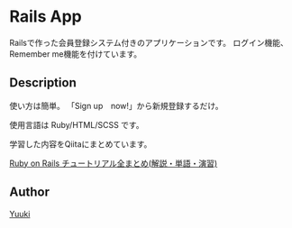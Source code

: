 # Rails App

Railsで作った会員登録システム付きのアプリケーションです。
ログイン機能、Remember me機能を付けています。

## Description

使い方は簡単。
「Sign up　now!」から新規登録するだけ。

使用言語は Ruby/HTML/SCSS です。

学習した内容をQiitaにまとめています。

[Ruby on Rails チュートリアル全まとめ(解説・単語・演習)](https://qiita.com/yuuki_netb/items/c43a87eca6313ad1903f)


## Author

[Yuuki](https://github.com/YuukiTetsuya)
